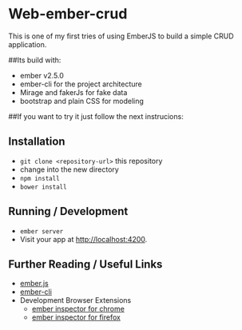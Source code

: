 # Web-ember-crud

This is one of my first tries of using EmberJS to build a simple CRUD application.

##Its build with:

* ember v2.5.0 
* ember-cli for the project architecture
* Mirage and fakerJs for fake data
* bootstrap and plain CSS for modeling


##If you want to try it just follow the next instrucions:

## Installation

* `git clone <repository-url>` this repository
* change into the new directory
* `npm install`
* `bower install`

## Running / Development

* `ember server`
* Visit your app at [http://localhost:4200](http://localhost:4200).

## Further Reading / Useful Links

* [ember.js](http://emberjs.com/)
* [ember-cli](http://ember-cli.com/)
* Development Browser Extensions
  * [ember inspector for chrome](https://chrome.google.com/webstore/detail/ember-inspector/bmdblncegkenkacieihfhpjfppoconhi)
  * [ember inspector for firefox](https://addons.mozilla.org/en-US/firefox/addon/ember-inspector/)

